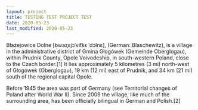 ```yaml
---
layout: project
title: TESTING TEST PROJECT TEST
date: 2020-05-23
last_modified: 2020-05-23
---
```

Błażejowice Dolne [bwaʐɛjɔˈvit͡sɛ ˈdɔlnɛ], (German: Blaschewitz), is a village in the administrative district of Gmina Głogówek (Gemeinde Oberglogau), within Prudnik County, Opole Voivodeship, in south-western Poland, close to the Czech border.[1] It lies approximately 5 kilometres (3 mi) north-west of Głogówek (Oberglogau), 19 km (12 mi) east of Prudnik, and 34 km (21 mi) south of the regional capital Opole.

Before 1945 the area was part of Germany (see Territorial changes of Poland after World War II). Since 2009 the village, like much of the surrounding area, has been officially bilingual in German and Polish.[2]

